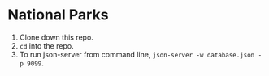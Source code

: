 # National Parks

1. Clone down this repo.
1. `cd` into the repo.
1. To run json-server from command line, `json-server -w database.json -p 9099`.

